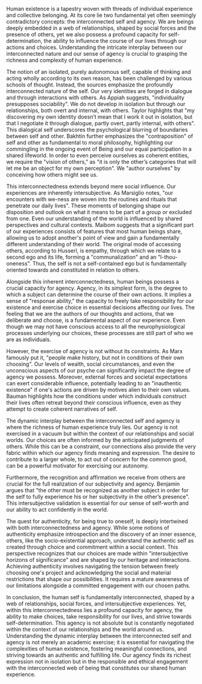 Human existence is a tapestry woven with threads of individual experience and collective belonging. At its core lie two fundamental yet often seemingly contradictory concepts: the interconnected self and agency. We are beings deeply embedded in a web of relationships, shaped by social forces and the presence of others, yet we also possess a profound capacity for self-determination, the ability to influence the course of our lives through our actions and choices. Understanding the intricate interplay between our interconnected nature and our sense of agency is crucial to grasping the richness and complexity of human experience.

The notion of an isolated, purely autonomous self, capable of thinking and acting wholly according to its own reason, has been challenged by various schools of thought. Instead, the sources emphasize the profoundly interconnected nature of the self. Our very identities are forged in dialogue and through interactions with others. As Appiah suggests, "individuality presupposes sociability". We do not develop in isolation but through our relationships, both overt and internal, with others. Taylor highlights that "my discovering my own identity doesn’t mean that I work it out in isolation, but that I negotiate it through dialogue, partly overt, partly internal, with others". This dialogical self underscores the psychological blurring of boundaries between self and other. Bakhtin further emphasizes the "contraposition" of self and other as fundamental to moral philosophy, highlighting our commingling in the ongoing event of Being and our equal participation in a shared lifeworld. In order to even perceive ourselves as coherent entities, we require the "vision of others," as "it is only the other’s categories that will let me be an object for my own perception". We "author ourselves" by conceiving how others might see us.

This interconnectedness extends beyond mere social influence. Our experiences are inherently intersubjective. As Marsiglio notes, "our encounters with we-ness are woven into the routines and rituals that penetrate our daily lives". These moments of belonging shape our disposition and outlook on what it means to be part of a group or excluded from one. Even our understanding of the world is influenced by shared perspectives and cultural contexts. Maibom suggests that a significant part of our experiences consists of features that most human beings share, allowing us to adopt another's point of view and gain a fundamentally different understanding of their world. The original mode of accessing others, according to Husserl, is empathy, through which we relate to a second ego and its life, forming a "communalization" and an "I-thou-oneness". Thus, the self is not a self-contained ego but is fundamentally oriented towards and constituted in relation to others.

Alongside this inherent interconnectedness, human beings possess a crucial capacity for agency. Agency, in its simplest form, is the degree to which a subject can determine the course of their own actions. It implies a sense of "response ability," the capacity to freely take responsibility for our existence and exercise choice in essential decisions affecting our lives. The feeling that we are the authors of our thoughts and actions, that we deliberate and choose, is a fundamental aspect of our experience. Even though we may not have conscious access to all the neurophysiological processes underlying our choices, these processes are still part of who we are as individuals.

However, the exercise of agency is not without its constraints. As Marx famously put it, "people make history, but not in conditions of their own choosing". Our levels of wealth, social circumstances, and even the unconscious aspects of our psyche can significantly impact the degree of agency we possess. Moreover, external forces and societal expectations can exert considerable influence, potentially leading to an "inauthentic existence" if one's actions are driven by motives alien to their own values. Bauman highlights how the conditions under which individuals construct their lives often retreat beyond their conscious influence, even as they attempt to create coherent narratives of self.

The dynamic interplay between the interconnected self and agency is where the richness of human experience truly lies. Our agency is not exercised in a vacuum but within the context of our relationships and social worlds. Our choices are often informed by the anticipated judgments of others. While this can be a constraint, our connections also provide the very fabric within which our agency finds meaning and expression. The desire to contribute to a larger whole, to act out of concern for the common good, can be a powerful motivator for exercising our autonomy.

Furthermore, the recognition and affirmation we receive from others are crucial for the full realization of our subjectivity and agency. Benjamin argues that "the other must be recognized as another subject in order for the self to fully experience his or her subjectivity in the other’s presence". This intersubjective validation is essential for our sense of self-worth and our ability to act confidently in the world.

The quest for authenticity, for being true to oneself, is deeply intertwined with both interconnectedness and agency. While some notions of authenticity emphasize introspection and the discovery of an inner essence, others, like the socio-existential approach, understand the authentic self as created through choice and commitment within a social context. This perspective recognizes that our choices are made within "intersubjective horizons of significance" and are shaped by our heritage and interactions. Achieving authenticity involves navigating the tension between freely choosing one's project and acknowledging the social and material restrictions that shape our possibilities. It requires a mature awareness of our limitations alongside a committed engagement with our chosen paths.

In conclusion, the human self is fundamentally interconnected, shaped by a web of relationships, social forces, and intersubjective experiences. Yet, within this interconnectedness lies a profound capacity for agency, the ability to make choices, take responsibility for our lives, and strive towards self-determination. This agency is not absolute but is constantly negotiated within the context of our relationships and the world around us. Understanding the dynamic interplay between the interconnected self and agency is not merely an academic exercise; it is essential for navigating the complexities of human existence, fostering meaningful connections, and striving towards an authentic and fulfilling life. Our agency finds its richest expression not in isolation but in the responsible and ethical engagement with the interconnected web of being that constitutes our shared human experience.